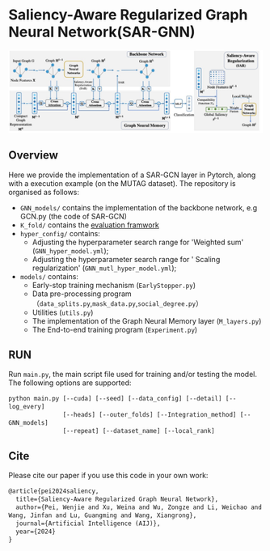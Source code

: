 # Saliency-Aware Regularized Graph Neural Network(SAR-GNN)


![Architecture of the Saliency-Aware Regularized Graph Neural Network (SARGNN).](https://github.com/Bapapa1/SAR-GNN/blob/main/framwork.jpg?raw=true)
## Overview

Here we provide the implementation of a SAR-GCN layer in Pytorch, along with a execution example (on the MUTAG dataset). The repository is organised as follows:

+ ```GNN_models/``` contains the implementation of the backbone network, e.g GCN.py (the code of SAR-GCN)
+ ```K_fold/``` contains the [evaluation framwork](https://arxiv.org/abs/1912.09893)
+ ```hyper_config/``` contains:
  - Adjusting the hyperparameter search range for 'Weighted sum' (```GNN_hyper_model.yml```);
  - Adjusting the hyperparameter search range for ' Scaling regularization' (```GNN_mutl_hyper_model.yml```);
+ ```models/``` contains:
  - Early-stop training mechanism (```EarlyStopper.py```)
  - Data pre-processing program （```data_splits.py```,```mask_data.py```,```social_degree.py```）
  - Utilities (```utils.py```)
  - The implementation of the Graph Neural Memory layer (```M_layers.py```)
  - The End-to-end training program (```Experiment.py```)
  


## RUN
Run ```main.py```, the main script file used for training and/or testing the model. The following options are supported:
```
python main.py [--cuda] [--seed] [--data_config] [--detail] [--log_every]
               [--heads] [--outer_folds] [--Integration_method] [--GNN_models]
               [--repeat] [--dataset_name] [--local_rank]
```

## Cite
Please cite our paper if you use this code in your own work:
```
@article{pei2024saliency,
  title={Saliency-Aware Regularized Graph Neural Network},
  author={Pei, Wenjie and Xu, Weina and Wu, Zongze and Li, Weichao and Wang, Jinfan and Lu, Guangming and Wang, Xiangrong},
  journal={Artificial Intelligence (AIJ)},
  year={2024}
}
```

